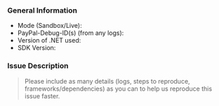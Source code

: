 ### General Information

- Mode (Sandbox/Live):
- PayPal-Debug-ID(s) (from any logs):
- Version of .NET used:
- SDK Version:

### Issue Description

> Please include as many details (logs, steps to reproduce, frameworks/dependencies) as you can to help us reproduce this issue faster.
